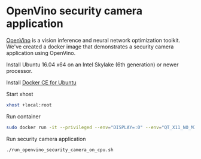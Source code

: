 # OpenVino security camera application
[OpenVino](https://software.intel.com/en-us/openvino-toolkit) is a vision inference and neural network optimization toolkit. We've created a docker image that demonstrates a security camera application using OpenVino.

Install Ubuntu 16.04 x64 on an Intel Skylake (6th generation) or newer processor.

Install [Docker CE for Ubuntu](https://docs.docker.com/install/linux/docker-ce/ubuntu)

Start xhost
```bash
xhost +local:root
```
Run container
```bash
sudo docker run -it --privileged --env="DISPLAY=:0" --env="QT_X11_NO_MITSHM=1" --volume="/tmp/.X11-unix:/tmp/.X11-unix:rw" -v /dev/dri:/dev/dri -v /dev:/dev --network=host --device /dev/video0 nuiwos/repository01:openvinosecuritycamera bash
```
Run security camera application
```bash
./run_openvino_security_camera_on_cpu.sh
```